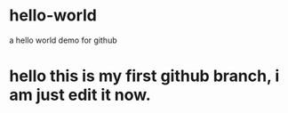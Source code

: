 # hello-world
a hello world demo for github
# hello this is my first github branch, i am just edit it now.
